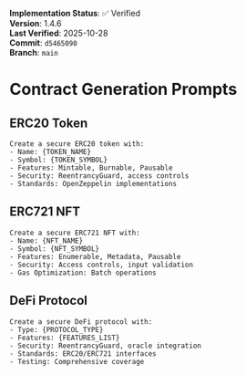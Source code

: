 <!-- AUDIT_BADGE_START -->
**Implementation Status**: ✅ Verified  
**Version**: 1.4.6  
**Last Verified**: 2025-10-28  
**Commit**: `d5465090`  
**Branch**: `main`  
<!-- AUDIT_BADGE_END -->

# Contract Generation Prompts

## ERC20 Token
```
Create a secure ERC20 token with:
- Name: {TOKEN_NAME}
- Symbol: {TOKEN_SYMBOL}
- Features: Mintable, Burnable, Pausable
- Security: ReentrancyGuard, access controls
- Standards: OpenZeppelin implementations
```

## ERC721 NFT
```
Create a secure ERC721 NFT with:
- Name: {NFT_NAME}
- Symbol: {NFT_SYMBOL}
- Features: Enumerable, Metadata, Pausable
- Security: Access controls, input validation
- Gas Optimization: Batch operations
```

## DeFi Protocol
```
Create a secure DeFi protocol with:
- Type: {PROTOCOL_TYPE}
- Features: {FEATURES_LIST}
- Security: ReentrancyGuard, oracle integration
- Standards: ERC20/ERC721 interfaces
- Testing: Comprehensive coverage
```
